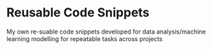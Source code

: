 # Reusable Code Snippets
My own re-suable code snippets developed for data analysis/machine learning modelling for repeatable tasks across projects
